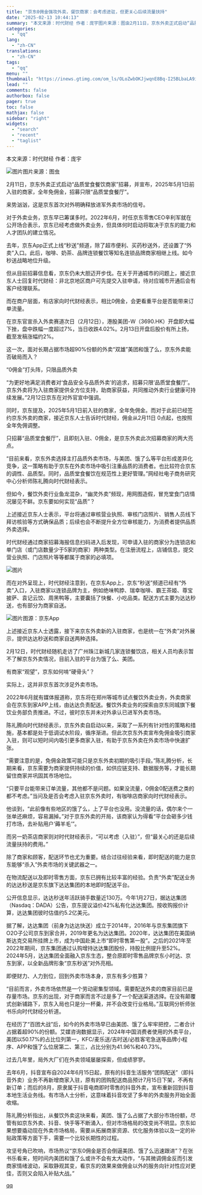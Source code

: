 ```yaml
---
title: "京东0佣金强攻外卖，餐饮商家：会考虑进驻，但更关心后续流量扶持"
date: "2025-02-13 10:44:13"
summary: "本文来源：时代财经 作者：庞宇图片来源：图虫2月11日，京东外卖正式启动“品质堂食餐饮商家”招募，并..."
categories:
  - "qq"
lang:
  - "zh-CN"
translations:
  - "zh-CN"
tags:
  - "qq"
menu: ""
thumbnail: "https://inews.gtimg.com/om_ls/OLoZwbOKJjwqnE8Bq-I25BLbaLA9iEnig-P78QIyJsMzwAA_640360/0"
lead: ""
comments: false
authorbox: false
pager: true
toc: false
mathjax: false
sidebar: "right"
widgets:
  - "search"
  - "recent"
  - "taglist"
---
```


本文来源：时代财经 作者：庞宇

![图片](https://inews.gtimg.com/om_bt/OXapTXFFz3G5WXoZd4-AOtJllnxr3E1WbGY7m9fgLboTwAA/641)图片来源：图虫

2月11日，京东外卖正式启动“品质堂食餐饮商家”招募，并宣布，2025年5月1日前入驻的商家，全年免佣金，招募只限“品质堂食餐厅”。

来势汹汹，这是京东首次对外明确释放进军外卖市场的信号。

对于外卖业务，京东早已筹谋多时。2022年6月，时任京东零售CEO辛利军就在公开场合表示，京东已经考虑做外卖业务，但具体何时启动将取决于京东的能力和人才团队的建立情况。

去年，京东App正式上线“秒送”频道，除了超市便利、买药秒送外，还设置了“外卖”入口。此后，咖啡、奶茶、品牌连锁餐饮等知名连锁品牌商家相继上线。如今秒送战略地位升级。

但从目前招募信息看，京东仍未大胆迈开步伐。在关于开通城市的问题上，接近京东人士回复时代财经：非北京地区商户可先提交入驻申请，待对应城市开通后会有客户经理联系。

而在商户层面，有店家向时代财经表示，相比0佣金，会更看重平台是否能带来订单流量。

在京东官宣杀入外卖赛道次日（2月12日），港股美团-W（3690.HK）开盘即大幅下挫，盘中跌幅一度超过7%，当日收跌4.02%。2月13日开盘后股价有所上扬，截至发稿涨幅约2%。

这一次，面对长期占据市场超90%份额的外卖“双雄”美团和饿了么，京东外卖能否破局而入？

“0佣金”打头阵，只限品质外卖

“为更好地满足消费者对‘食品安全与品质外卖’的追求，招募只限‘品质堂食餐厅’。京东外卖将为入驻商家提供全方位支持，助商家获益，共同推动外卖行业健康可持续发展。”2月12日京东在对外官宣中强调。

同时，京东提及，2025年5月1日前入驻的商家，全年免佣金。而对于此前已经签约京东外卖的商家，接近京东人士告诉时代财经，佣金从2月11日 0点起，也按照全年免佣调整。

只招募“品质堂食餐厅”，且即刻入驻、0佣金，是京东外卖此次招募商家的两大亮点。

“目前来看，京东外卖选择主打品质外卖市场，与美团、饿了么等平台形成差异化竞争，这一策略有助于京东在外卖市场中吸引注重品质的消费者。也比较符合京东的调性、品质型。同时，品质堂食餐饮在规范性上更好管理。”网经社电子商务研究中心分析师陈礼腾向时代财经表示。

但如今，餐饮外卖行业鱼龙混杂，“幽灵外卖”频现，用网图造假，冒充堂食门店情况屡见不鲜。京东要如何实现“品质”？

上述接近京东人士表示，平台将通过审核营业执照、审核门店照片、销售人员线下拜访核验等方式确保品质；后续也会不断提升全方位审核能力，为消费者提供品质外卖选择。

时代财经通过商家招募海报信息扫码进入后发现，可申请入驻的商家分为连锁店和单门店（或门店数量少于5家的商家）两种类型。在注册流程上，店铺信息，提交营业执照、门店照片等等都属于商家的必填项。

![图片](https://inews.gtimg.com/om_bt/OgY9pXgDrhCGfuXSVO9UYZerzzMGL88meKUfcsSJdWcCcAA/641)

而在对外呈现上，时代财经注意到，在京东App上，京东“秒送”频道已经有“外卖”入口，入驻商家以连锁品牌为主，例如绝味鸭脖、瑞幸咖啡、霸王茶姬、尊宝披萨、袁记云饺、周黑鸭等，主要囊括了快餐、小吃品类。配送方式主要为达达秒送，也有部分为商家自送。

![图片](https://inews.gtimg.com/om_bt/OopdP5xoIA438MUpNY_ak627IcklWdb5FjmPW_0H5O4IQAA/641)图源：京东App

上述接近京东人士透露，接下来京东外卖新的入驻商家，也是统一在“外卖”对外展示，提供达达秒送和商家自送两种选择。

2月12日，时代财经随机走访了广州珠江新城几家连锁餐饮店，相关人员均表示暂不了解京东外卖情况，目前入驻的平台为饿了么、美团。

有商家“观望”，京东如何啃“硬骨头”？

实际上，这并非京东首次涉足外卖市场。

2022年6月就有媒体报道称，京东将在郑州等城市试点餐饮外卖业务，外卖商家会在京东到家APP上线，由达达负责配送。餐饮外卖业务的探索由京东同城旗下餐饮业务部负责推进。不过，彼时京东并未对外承认已进军外卖市场。

陈礼腾向时代财经表示，京东外卖自启动以来，采取了一系列有针对性的策略和措施，基本都是处于低调试水阶段，循序渐进。但此次京东外卖宣布免佣金吸引商家入驻，则可以短时间内吸引更多商家入驻，有助于京东外卖在外卖市场中快速扩张。

“需要注意的是，免佣金政策可能只是京东外卖初期的吸引手段。”陈礼腾分析，长期来看，京东需要为商家提供持续的价值，如供应链支持、数据服务等，才能长期留住商家并巩固其市场地位。

“只要平台能带来订单流量，其他都不是问题。如果没流量，0佣金0配送费之类的都不考虑。”当问及是否会考虑入驻京东外卖时，有咖啡店商家向时代财经表示。

他谈到，“此前像有些地区的饿了么，上了平台也没用。没流量的话，偶尔来个一张单还麻烦，容易漏掉。”对于京东外卖的开局，该商家认为得看“平台会砸多少钱打市场，去补贴用户‘薅羊毛’”。

而另一奶茶店商家则对时代财经表示，“可以考虑（入驻）”，但“最关心的还是后续流量扶持的费用。”

除了商家和顾客，配送环节也尤为重要。结合过往经验来看，即时配送的能力是京东能够“杀入”外卖市场的关键武器之一。

在物流配送以及即时零售方面，京东已拥有比较丰富的经验。负责“外卖”配送业务的达达秒送是京东旗下达达集团的本地即时配送平台。

公开信息显示，达达秒送年活跃骑手数量近130万。今年1月27日，据达达集团（Nasdaq：DADA）公告，京东提议溢价42%私有化达达集团。按收购报价计算，达达集团彼时估值约5.2亿美元。

据了解，达达集团（前身为达达快送）成立于2014年，2016年与京东集团旗下O2O子公司京东到家合并，2019年更名为达达集团。2020年，达达集团在美国纳斯达克交易所挂牌上市，成为中国赴美上市“即时零售第一股”。之后的2021年至2022年期间，京东集团通过认购增持达达集团股份，持股比例提升至52%。2024年5月，达达集团全面融入京东生态，整合原即时零售品牌京东小时达、京东到家，以全新品牌形象“京东秒送”对外亮相。

即便财力、人力到位，回到外卖市场本身，京东有多少胜算？

“目前而言，外卖市场依然是一个劳动密集型领域。需要配送外卖的商家目前已是存量市场。京东的出现，对于商家而言不过是多了一个配送渠道选择。在没有颠覆式创新铺路下，京东入局也只是分一杯羹，并不会改变行业格局。”互联网分析师张书乐向时代财经分析道。

在经历了“百团大战”后，如今的外卖市场早已由美团、饿了么牢牢把控，二者合计占据着超90%的份额。艾媒咨询数据显示，2024年中国消费者使用的外卖平台，美团以50.17%的占比位列第一，KFC/麦乐送/吉时送/必胜客宅急送等品牌小程序、APP和饿了么位居第二、第三，占比分别为41.96%和40.73%。

过去几年里，局外大厂们在外卖领域屡屡探索，但成绩寥寥。

去年6月，抖音宣布自2024年6月15日起，原有的抖音生活服务“团购配送”（即抖音外卖）业务不再新增商家入驻，原有的团购配送商品预计7月15日下架，不再有新订单；而后的8月，原隶属于抖音电商即时零售的抖音外卖，宣布重新回到抖音本地生活业务线。有市场人士分析，这意味着抖音攻坚了多年的外卖服务开始全面收缩。

陈礼腾分析指出，从餐饮外卖这块来看，美团、饿了么占据了大部分市场份额，尽管有如京东外卖、抖音、快手等不断涌入，但对市场格局的改变尚不明显。京东如果想要撬动现在外卖市场格局，需要从拓展商家资源、优化服务体验以及一定的补贴政策等方面下手，需要一个比较长期性的过程。

攻坚号角已吹响，市场热议“京东0佣金是否会倒逼美团、饿了么迅速跟进”？在张书乐看来，短时间内美团和饿了么或许不会有太大动作，“与其微调佣金反而引发商家情绪波动，采取静观其变，看京东的效果来做佣金以外的服务向针对性应对更佳，否则又会陷入补贴大战。”

[qq](https://new.qq.com/rain/a/20250213A02TWG00)

